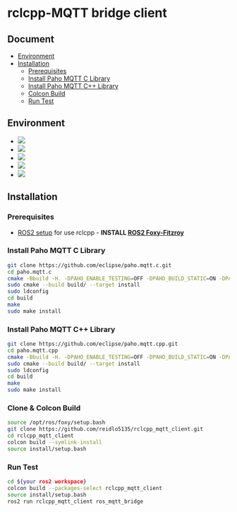# rclcpp-MQTT bridge client

## Document
  - [Environment](#environment)
  - [Installation](#installation)
    - [Prerequisites](#prerequisites)
    - [Install Paho MQTT C Library](#install-paho-mqtt-c-library)
    - [Install Paho MQTT C++ Library](#install-paho-mqtt-c-library-1)
    - [Colcon Build](#clone--colcon-build)
    - [Run Test](#run-test)

## Environment
* <img src="https://img.shields.io/badge/cpp-magenta?style=for-the-badge&logo=cplusplus&logoColor=white">
* <img src="https://img.shields.io/badge/cmake-064F8C?style=for-the-badge&logo=cmake&logoColor=white">
* <img src="https://img.shields.io/badge/mqtt-660066?style=for-the-badge&logo=mqtt&logoColor=white">
* <img src="https://img.shields.io/badge/ROS2-22314E?style=for-the-badge&logo=ros&logoColor=white">
* <img src="https://img.shields.io/badge/ubuntu-E95420?style=for-the-badge&logo=ubuntu&logoColor=white">

## Installation

### Prerequisites
- [ROS2 setup](https://index.ros.org/doc/ros2/Installation/) for use rclcpp -
  **INSTALL [ROS2 Foxy-Fitzroy](https://docs.ros.org/en/foxy/Installation/Ubuntu-Install-Debians.html)**

### Install Paho MQTT C Library
```bash
git clone https://github.com/eclipse/paho.mqtt.c.git
cd paho.mqtt.c
cmake -Bbuild -H. -DPAHO_ENABLE_TESTING=OFF -DPAHO_BUILD_STATIC=ON -DPAHO_WITH_SSL=ON -DPAHO_HIGH_PERFORMANCE=ON
sudo cmake --build build/ --target install
sudo ldconfig
cd build
make
sudo make install
```

### Install Paho MQTT C++ Library
```bash
git clone https://github.com/eclipse/paho.mqtt.cpp.git
cd paho.mqtt.cpp
cmake -Bbuild -H. -DPAHO_ENABLE_TESTING=OFF -DPAHO_BUILD_STATIC=ON -DPAHO_WITH_SSL=ON -DPAHO_HIGH_PERFORMANCE=ON
sudo cmake --build build/ --target install
sudo ldconfig
cd build
make
sudo make install
```

### Clone & Colcon Build
```bash
source /opt/ros/foxy/setup.bash
git clone https://github.com/reidlo5135/rclcpp_mqtt_client.git
cd rclcpp_mqtt_client
colcon build --symlink-install
source install/setup.bash
```

### Run Test
```bash
cd ${your ros2 workspace}
colcon build --packages-select rclcpp_mqtt_client
source install/setup.bash
ros2 run rclcpp_mqtt_client ros_mqtt_bridge
```